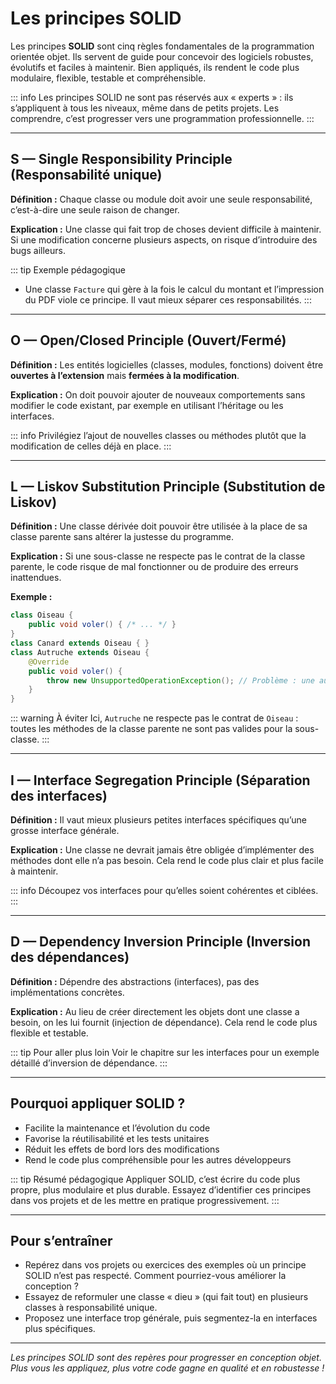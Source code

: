 # Les principes SOLID

Les principes **SOLID** sont cinq règles fondamentales de la programmation orientée objet. Ils servent de guide pour concevoir des logiciels robustes, évolutifs et faciles à maintenir. Bien appliqués, ils rendent le code plus modulaire, flexible, testable et compréhensible.

::: info
Les principes SOLID ne sont pas réservés aux « experts » : ils s’appliquent à tous les niveaux, même dans de petits projets. Les comprendre, c’est progresser vers une programmation professionnelle.
:::

---

## S — Single Responsibility Principle (Responsabilité unique)

**Définition :**
Chaque classe ou module doit avoir une seule responsabilité, c’est-à-dire une seule raison de changer.

**Explication :**
Une classe qui fait trop de choses devient difficile à maintenir. Si une modification concerne plusieurs aspects, on risque d’introduire des bugs ailleurs.

::: tip Exemple pédagogique
- Une classe `Facture` qui gère à la fois le calcul du montant et l’impression du PDF viole ce principe. Il vaut mieux séparer ces responsabilités.
:::

---

## O — Open/Closed Principle (Ouvert/Fermé)

**Définition :**
Les entités logicielles (classes, modules, fonctions) doivent être **ouvertes à l’extension** mais **fermées à la modification**.

**Explication :**
On doit pouvoir ajouter de nouveaux comportements sans modifier le code existant, par exemple en utilisant l’héritage ou les interfaces.

::: info
Privilégiez l’ajout de nouvelles classes ou méthodes plutôt que la modification de celles déjà en place.
:::

---

## L — Liskov Substitution Principle (Substitution de Liskov)

**Définition :**
Une classe dérivée doit pouvoir être utilisée à la place de sa classe parente sans altérer la justesse du programme.

**Explication :**
Si une sous-classe ne respecte pas le contrat de la classe parente, le code risque de mal fonctionner ou de produire des erreurs inattendues.

**Exemple :**
```java
class Oiseau {
    public void voler() { /* ... */ }
}
class Canard extends Oiseau { }
class Autruche extends Oiseau {
    @Override
    public void voler() {
        throw new UnsupportedOperationException(); // Problème : une autruche ne vole pas !
    }
}
```
::: warning À éviter
Ici, `Autruche` ne respecte pas le contrat de `Oiseau` : toutes les méthodes de la classe parente ne sont pas valides pour la sous-classe.
:::

---

## I — Interface Segregation Principle (Séparation des interfaces)

**Définition :**
Il vaut mieux plusieurs petites interfaces spécifiques qu’une grosse interface générale.

**Explication :**
Une classe ne devrait jamais être obligée d’implémenter des méthodes dont elle n’a pas besoin. Cela rend le code plus clair et plus facile à maintenir.

::: info
Découpez vos interfaces pour qu’elles soient cohérentes et ciblées.
:::

---

## D — Dependency Inversion Principle (Inversion des dépendances)

**Définition :**
Dépendre des abstractions (interfaces), pas des implémentations concrètes.

**Explication :**
Au lieu de créer directement les objets dont une classe a besoin, on les lui fournit (injection de dépendance). Cela rend le code plus flexible et testable.

::: tip Pour aller plus loin
Voir le chapitre sur les interfaces pour un exemple détaillé d’inversion de dépendance.
:::

---

## Pourquoi appliquer SOLID ?

- Facilite la maintenance et l’évolution du code
- Favorise la réutilisabilité et les tests unitaires
- Réduit les effets de bord lors des modifications
- Rend le code plus compréhensible pour les autres développeurs

::: tip Résumé pédagogique
Appliquer SOLID, c’est écrire du code plus propre, plus modulaire et plus durable. Essayez d’identifier ces principes dans vos projets et de les mettre en pratique progressivement.
:::

---

## Pour s’entraîner

- Repérez dans vos projets ou exercices des exemples où un principe SOLID n’est pas respecté. Comment pourriez-vous améliorer la conception ?
- Essayez de reformuler une classe « dieu » (qui fait tout) en plusieurs classes à responsabilité unique.
- Proposez une interface trop générale, puis segmentez-la en interfaces plus spécifiques.

---

*Les principes SOLID sont des repères pour progresser en conception objet. Plus vous les appliquez, plus votre code gagne en qualité et en robustesse !*
